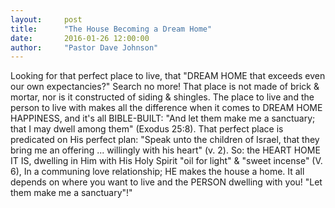 ```yaml
---
layout:     post
title:      "The House Becoming a Dream Home"
date:       2016-01-26 12:00:00
author:     "Pastor Dave Johnson"
---
```


Looking for that perfect place to live, that "DREAM HOME that exceeds even our own expectancies?" Search no more! That place is not made of brick & mortar, nor is it constructed of siding & shingles. The place to live and the person to live with makes all the difference when it comes to DREAM HOME HAPPINESS, and it's all BIBLE-BUILT: "And let them make me a sanctuary; that I may dwell among them" (Exodus 25:8). That perfect place is predicated on His perfect plan: "Speak unto the children of Israel, that they bring me an offering ... willingly with his heart" (v. 2). So: the HEART HOME IT IS, dwelling in Him with His Holy Spirit "oil for light" & "sweet incense"  (V. 6), In a communing love relationship; HE makes the house a home. It all depends on where you want to live and the PERSON dwelling with you!  "Let them make me a sanctuary"!"
